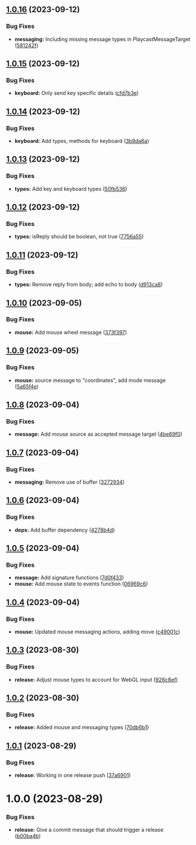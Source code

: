## [1.0.16](https://github.com/PlayCastDotIo/playcast-tools/compare/messaging-v1.0.15...messaging-v1.0.16) (2023-09-12)


### Bug Fixes

* **messaging:** Including missing message types in PlaycastMessageTarget ([581242f](https://github.com/PlayCastDotIo/playcast-tools/commit/581242f9750c4ae5d626d07054c029929cdc97fb))

## [1.0.15](https://github.com/PlayCastDotIo/playcast-tools/compare/messaging-v1.0.14...messaging-v1.0.15) (2023-09-12)


### Bug Fixes

* **keyboard:** Only send key specific details ([cfd7b3e](https://github.com/PlayCastDotIo/playcast-tools/commit/cfd7b3e72c90b87a9fd6c82e983080e28edbf1c0))

## [1.0.14](https://github.com/PlayCastDotIo/playcast-tools/compare/messaging-v1.0.13...messaging-v1.0.14) (2023-09-12)


### Bug Fixes

* **keyboard:** Add types, methods for keyboard ([3b8da6a](https://github.com/PlayCastDotIo/playcast-tools/commit/3b8da6ad79a3cbfd289d5b189c0dcd4644c2f1a3))

## [1.0.13](https://github.com/PlayCastDotIo/playcast-tools/compare/messaging-v1.0.12...messaging-v1.0.13) (2023-09-12)


### Bug Fixes

* **types:** Add key and keyboard types ([50fb536](https://github.com/PlayCastDotIo/playcast-tools/commit/50fb536264a8aaa1525684b28b271753a0ef0013))

## [1.0.12](https://github.com/PlayCastDotIo/playcast-tools/compare/messaging-v1.0.11...messaging-v1.0.12) (2023-09-12)


### Bug Fixes

* **types:** isReply should be boolean, not true ([7756a55](https://github.com/PlayCastDotIo/playcast-tools/commit/7756a553bd60b376fbaae6e31b8212821cb066f7))

## [1.0.11](https://github.com/PlayCastDotIo/playcast-tools/compare/messaging-v1.0.10...messaging-v1.0.11) (2023-09-12)


### Bug Fixes

* **types:** Remove reply from body; add echo to body ([d913ca8](https://github.com/PlayCastDotIo/playcast-tools/commit/d913ca8512deb20abb09f6465b4026288095eecc))

## [1.0.10](https://github.com/PlayCastDotIo/playcast-tools/compare/messaging-v1.0.9...messaging-v1.0.10) (2023-09-05)


### Bug Fixes

* **mouse:** Add mouse wheel message ([373f397](https://github.com/PlayCastDotIo/playcast-tools/commit/373f3971928f28a40c45f0dfd85710e418cc44c3))

## [1.0.9](https://github.com/PlayCastDotIo/playcast-tools/compare/messaging-v1.0.8...messaging-v1.0.9) (2023-09-05)


### Bug Fixes

* **mouse:** source message to "coordinates", add mode message ([5a65f4e](https://github.com/PlayCastDotIo/playcast-tools/commit/5a65f4e0980dc86b9496c18fa497ce3299e1a1df))

## [1.0.8](https://github.com/PlayCastDotIo/playcast-tools/compare/messaging-v1.0.7...messaging-v1.0.8) (2023-09-04)


### Bug Fixes

* **message:** Add mouse source as accepted message target ([4be69f0](https://github.com/PlayCastDotIo/playcast-tools/commit/4be69f09fc6b29319495430cc32d19f477d860b1))

## [1.0.7](https://github.com/PlayCastDotIo/playcast-tools/compare/messaging-v1.0.6...messaging-v1.0.7) (2023-09-04)


### Bug Fixes

* **messaging:** Remove use of buffer ([3272934](https://github.com/PlayCastDotIo/playcast-tools/commit/3272934af14af86dc471a858e5851e14b7308f3c))

## [1.0.6](https://github.com/PlayCastDotIo/playcast-tools/compare/messaging-v1.0.5...messaging-v1.0.6) (2023-09-04)


### Bug Fixes

* **deps:** Add buffer dependency ([4278b4d](https://github.com/PlayCastDotIo/playcast-tools/commit/4278b4d59bdf28d6867677f023eccd6e78f65377))

## [1.0.5](https://github.com/PlayCastDotIo/playcast-tools/compare/messaging-v1.0.4...messaging-v1.0.5) (2023-09-04)


### Bug Fixes

* **message:** Add signature functions ([7d0f433](https://github.com/PlayCastDotIo/playcast-tools/commit/7d0f4336e5c74f69d540b52884da891eb72d48fd))
* **mouse:** Add mouse state to events function ([06969c6](https://github.com/PlayCastDotIo/playcast-tools/commit/06969c66d85f47541442d79124875568285fd3f7))

## [1.0.4](https://github.com/PlayCastDotIo/playcast-tools/compare/messaging-v1.0.3...messaging-v1.0.4) (2023-09-04)


### Bug Fixes

* **mouse:** Updated mouse messaging actions, adding move ([c49001c](https://github.com/PlayCastDotIo/playcast-tools/commit/c49001c57e03fb4e34a640352c6a4b85818a06b2))

## [1.0.3](https://github.com/PlayCastDotIo/playcast-tools/compare/messaging-v1.0.2...messaging-v1.0.3) (2023-08-30)


### Bug Fixes

* **release:** Adjust mouse types to account for WebGL input ([926c8ef](https://github.com/PlayCastDotIo/playcast-tools/commit/926c8efc9f78ffb8077cd6dcf72302f0cd962856))

## [1.0.2](https://github.com/PlayCastDotIo/playcast-tools/compare/messaging-v1.0.1...messaging-v1.0.2) (2023-08-30)


### Bug Fixes

* **release:** Added mouse and messaging types ([70db6b1](https://github.com/PlayCastDotIo/playcast-tools/commit/70db6b17395eda43e7e2cc9a3524cde9276ba5ce))

## [1.0.1](https://github.com/PlayCastDotIo/playcast-tools/compare/messaging-v1.0.0...messaging-v1.0.1) (2023-08-29)


### Bug Fixes

* **release:** Working in one release push ([37a6901](https://github.com/PlayCastDotIo/playcast-tools/commit/37a6901070b88b350c215c23415cebf522fdb740))

# 1.0.0 (2023-08-29)


### Bug Fixes

* **release:** Give a commit message that should trigger a release ([b00ba4b](https://github.com/PlayCastDotIo/playcast-tools/commit/b00ba4b97626034b2006879fc0dabbfa11546163))
